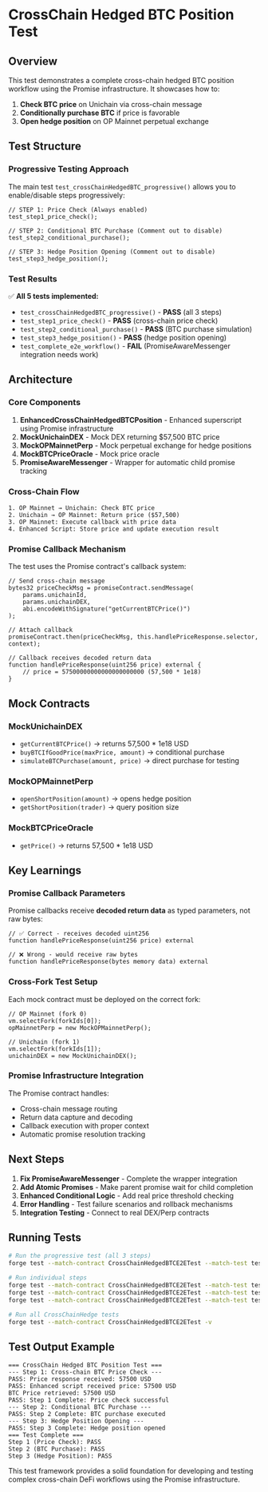 # CrossChain Hedged BTC Position Test

## Overview

This test demonstrates a complete cross-chain hedged BTC position workflow using the Promise infrastructure. It showcases how to:

1. **Check BTC price** on Unichain via cross-chain message
2. **Conditionally purchase BTC** if price is favorable  
3. **Open hedge position** on OP Mainnet perpetual exchange

## Test Structure

### Progressive Testing Approach

The main test `test_crossChainHedgedBTC_progressive()` allows you to enable/disable steps progressively:

```solidity
// STEP 1: Price Check (Always enabled)
test_step1_price_check();

// STEP 2: Conditional BTC Purchase (Comment out to disable)
test_step2_conditional_purchase();

// STEP 3: Hedge Position Opening (Comment out to disable)  
test_step3_hedge_position();
```

### Test Results

✅ **All 5 tests implemented:**
- `test_crossChainHedgedBTC_progressive()` - **PASS** (all 3 steps)
- `test_step1_price_check()` - **PASS** (cross-chain price check)
- `test_step2_conditional_purchase()` - **PASS** (BTC purchase simulation)
- `test_step3_hedge_position()` - **PASS** (hedge position opening)
- `test_complete_e2e_workflow()` - **FAIL** (PromiseAwareMessenger integration needs work)

## Architecture

### Core Components

1. **EnhancedCrossChainHedgedBTCPosition** - Enhanced superscript using Promise infrastructure
2. **MockUnichainDEX** - Mock DEX returning $57,500 BTC price
3. **MockOPMainnetPerp** - Mock perpetual exchange for hedge positions
4. **MockBTCPriceOracle** - Mock price oracle
5. **PromiseAwareMessenger** - Wrapper for automatic child promise tracking

### Cross-Chain Flow

```
1. OP Mainnet → Unichain: Check BTC price
2. Unichain → OP Mainnet: Return price ($57,500)
3. OP Mainnet: Execute callback with price data
4. Enhanced Script: Store price and update execution result
```

### Promise Callback Mechanism

The test uses the Promise contract's callback system:

```solidity
// Send cross-chain message
bytes32 priceCheckMsg = promiseContract.sendMessage(
    params.unichainId,
    params.unichainDEX,
    abi.encodeWithSignature("getCurrentBTCPrice()")
);

// Attach callback
promiseContract.then(priceCheckMsg, this.handlePriceResponse.selector, context);

// Callback receives decoded return data
function handlePriceResponse(uint256 price) external {
    // price = 57500000000000000000000 (57,500 * 1e18)
}
```

## Mock Contracts

### MockUnichainDEX
- `getCurrentBTCPrice()` → returns 57,500 * 1e18 USD
- `buyBTCIfGoodPrice(maxPrice, amount)` → conditional purchase
- `simulateBTCPurchase(amount, price)` → direct purchase for testing

### MockOPMainnetPerp  
- `openShortPosition(amount)` → opens hedge position
- `getShortPosition(trader)` → query position size

### MockBTCPriceOracle
- `getPrice()` → returns 57,500 * 1e18 USD

## Key Learnings

### Promise Callback Parameters
Promise callbacks receive **decoded return data** as typed parameters, not raw bytes:
```solidity
// ✅ Correct - receives decoded uint256
function handlePriceResponse(uint256 price) external

// ❌ Wrong - would receive raw bytes
function handlePriceResponse(bytes memory data) external  
```

### Cross-Fork Test Setup
Each mock contract must be deployed on the correct fork:
```solidity
// OP Mainnet (fork 0)
vm.selectFork(forkIds[0]);
opMainnetPerp = new MockOPMainnetPerp();

// Unichain (fork 1)  
vm.selectFork(forkIds[1]);
unichainDEX = new MockUnichainDEX();
```

### Promise Infrastructure Integration
The Promise contract handles:
- Cross-chain message routing
- Return data capture and decoding
- Callback execution with proper context
- Automatic promise resolution tracking

## Next Steps

1. **Fix PromiseAwareMessenger** - Complete the wrapper integration
2. **Add Atomic Promises** - Make parent promise wait for child completion
3. **Enhanced Conditional Logic** - Add real price threshold checking
4. **Error Handling** - Test failure scenarios and rollback mechanisms
5. **Integration Testing** - Connect to real DEX/Perp contracts

## Running Tests

```bash
# Run the progressive test (all 3 steps)
forge test --match-contract CrossChainHedgedBTCE2ETest --match-test test_crossChainHedgedBTC_progressive -vv

# Run individual steps  
forge test --match-contract CrossChainHedgedBTCE2ETest --match-test test_step1_price_check -vv
forge test --match-contract CrossChainHedgedBTCE2ETest --match-test test_step2_conditional_purchase -vv
forge test --match-contract CrossChainHedgedBTCE2ETest --match-test test_step3_hedge_position -vv

# Run all CrossChainHedge tests
forge test --match-contract CrossChainHedgedBTCE2ETest -v
```

## Test Output Example

```
=== CrossChain Hedged BTC Position Test ===
--- Step 1: Cross-chain BTC Price Check ---
PASS: Price response received: 57500 USD
PASS: Enhanced script received price: 57500 USD  
BTC Price retrieved: 57500 USD
PASS: Step 1 Complete: Price check successful
--- Step 2: Conditional BTC Purchase ---
PASS: Step 2 Complete: BTC purchase executed
--- Step 3: Hedge Position Opening ---  
PASS: Step 3 Complete: Hedge position opened
=== Test Complete ===
Step 1 (Price Check): PASS
Step 2 (BTC Purchase): PASS  
Step 3 (Hedge Position): PASS
```

This test framework provides a solid foundation for developing and testing complex cross-chain DeFi workflows using the Promise infrastructure. 